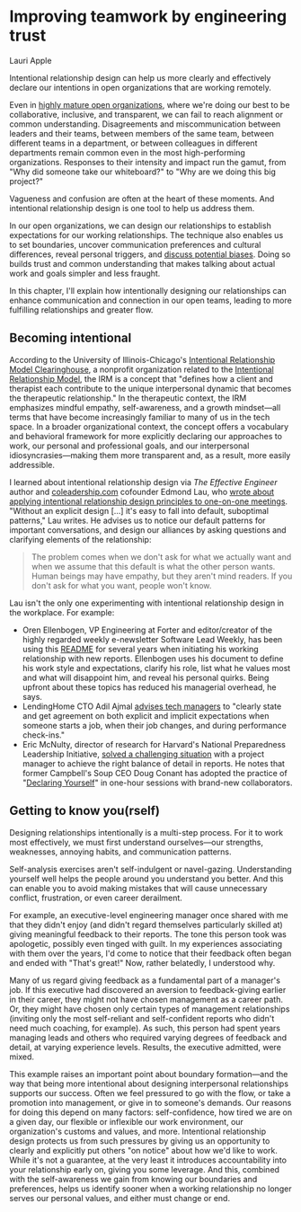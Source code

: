 # Improving teamwork by engineering trust
Lauri Apple

Intentional relationship design can help us more clearly and effectively declare our intentions in open organizations that are working remotely.

Even in [highly mature open organizations](https://opensource.com/open-organization/17/7/introducing-open-org-maturity-model), where we're doing our best to be collaborative, inclusive, and transparent, we can fail to reach alignment or common understanding.
Disagreements and miscommunication between leaders and their teams, between members of the same team, between different teams in a department, or between colleagues in different departments remain common even in the most high-performing organizations.
Responses to their intensity and impact run the gamut, from "Why did someone take our whiteboard?" to "Why are we doing this big project?"

Vagueness and confusion are often at the heart of these moments.
And intentional relationship design is one tool to help us address them.

In our open organizations, we can design our relationships to establish expectations for our working relationships.
The technique also enables us to set boundaries, uncover communication preferences and cultural differences, reveal personal triggers, and [discuss potential biases](https://opensource.com/open-organization/17/10/open-decision-bias-checklist).
Doing so builds trust and common understanding that makes talking about actual work and goals simpler and less fraught.

In this chapter, I'll explain how intentionally designing our relationships can enhance communication and connection in our open teams, leading to more fulfilling relationships and greater flow.

## Becoming intentional
According to the University of Illinois-Chicago's [Intentional Relationship Model Clearinghouse](https://irm.ahslabs.uic.edu), a nonprofit organization related to the [Intentional Relationship Model](http://irm.ahslabs.uic.edu/what-is-the-irm/), the IRM is a concept that "defines how a client and therapist each contribute to the unique interpersonal dynamic that becomes the therapeutic relationship." In the therapeutic context, the IRM emphasizes mindful empathy, self-awareness, and a growth mindset—all terms that have become increasingly familiar to many of us in the tech space.
In a broader organizational context, the concept offers a vocabulary and behavioral framework for more explicitly declaring our approaches to work, our personal and professional goals, and our interpersonal idiosyncrasies—making them more transparent and, as a result, more easily addressible.

I learned about intentional relationship design via *The Effective Engineer* author and [coleadership.com](http://coleadership.com) cofounder Edmond Lau, who [wrote about applying intentional relationship design principles to one-on-one meetings](http://www.effectiveengineer.com/blog/secret-to-effective-one-on-ones).
"Without an explicit design [...] it's easy to fall into default, suboptimal patterns," Lau writes.
He advises us to notice our default patterns for important conversations, and design our alliances by asking questions and clarifying elements of the relationship:

> The problem comes when we don't ask for what we actually want and when we assume that this default is what the other person wants.
> Human beings may have empathy, but they aren't mind readers.
> If you don't ask for what you want, people won't know.

Lau isn't the only one experimenting with intentional relationship design in the workplace.
For example:

- Oren Ellenbogen, VP Engineering at Forter and editor/creator of the highly regarded weekly e-newsletter Software Lead Weekly, has been using this [README](https://docs.google.com/document/d/1sx5ssYb_xMrmwPpyjD5xP7RvQ7cHweDYlRGn2SXztKw/edit) for several years when initiating his working relationship with new reports.
Ellenbogen uses his document to define his work style and expectations, clarify his role, list what he values most and what will disappoint him, and reveal his personal quirks.
Being upfront about these topics has reduced his managerial overhead, he says.
- LendingHome CTO Adil Ajmal [advises tech managers](http://firstround.com/review/veteran-cto-with-20-years-experience-answers-your-top-startup-building-questions/) to "clearly state and get agreement on both explicit and implicit expectations when someone starts a job, when their job changes, and during performance check-ins."
- Eric McNulty, director of research for Harvard's National Preparedness Leadership Initiative, [solved a challenging situation](https://www.oreilly.com/ideas/are-you-intentionally-designing-your-leadership-relationships) with a project manager to achieve the right balance of detail in reports.
He notes that former Campbell's Soup CEO Doug Conant has adopted the practice of "[Declaring Yourself](https://conantleadership.com/a-highly-effective-leadership-habit-for-building-relationships/)" in one-hour sessions with brand-new collaborators.

## Getting to know you(rself)
Designing relationships intentionally is a multi-step process.
For it to work most effectively, we must first understand ourselves—our strengths, weaknesses, annoying habits, and communication patterns.

Self-analysis exercises aren't self-indulgent or navel-gazing.
Understanding yourself well helps the people around you understand you better.
And this can enable you to avoid making mistakes that will cause unnecessary conflict, frustration, or even career derailment.

For example, an executive-level engineering manager once shared with me that they didn't enjoy (and didn't regard themselves particularly skilled at) giving meaningful feedback to their reports.
The tone this person took was apologetic, possibly even tinged with guilt.
In my experiences associating with them over the years, I'd come to notice that their feedback often began and ended with "That's great!" Now, rather belatedly, I understood why.

Many of us regard giving feedback as a fundamental part of a manager's job.
If this executive had discovered an aversion to feedback-giving earlier in their career, they might not have chosen management as a career path.
Or, they might have chosen only certain types of management relationships (inviting only the most self-reliant and self-confident reports who didn't need much coaching, for example).
As such, this person had spent years managing leads and others who required varying degrees of feedback and detail, at varying experience levels.
Results, the executive admitted, were mixed.

This example raises an important point about boundary formation—and the way that being more intentional about designing interpersonal relationships supports our success.
Often we feel pressured to go with the flow, or take a promotion into management, or give in to someone's demands.
Our reasons for doing this depend on many factors: self-confidence, how tired we are on a given day, our flexible or inflexible our work environment, our organization's customs and values, and more.
Intentional relationship design protects us from such pressures by giving us an opportunity to clearly and explicitly put others "on notice" about how we'd like to work.
While it's not a guarantee, at the very least it introduces accountability into your relationship early on, giving you some leverage.
And this, combined with the self-awareness we gain from knowing our boundaries and preferences, helps us identify sooner when a working relationship no longer serves our personal values, and either must change or end.
